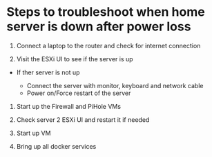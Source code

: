 # Steps to troubleshoot when home server is down after power loss

1. Connect a laptop to the router and check for internet connection

1. Visit the ESXi UI to see if the server is up

  - If ther server is not up 

    - Connect the server with monitor, keyboard and network cable
    - Power on/Force restart of the server

1. Start up the Firewall and PiHole VMs

1. Check server 2 ESXi UI and restart it if needed

1. Start up VM

1. Bring up all docker services


